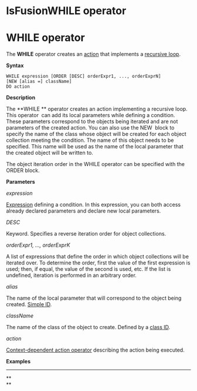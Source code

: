 # lsFusionWHILE operator

# WHILE operator

The **WHILE** operator creates an [action](lsFusionActions.md) that implements a [recursive loop](lsFusionRecursive_loop_WHILE_.md).

**Syntax**

    WHILE expression [ORDER [DESC] orderExpr1, ..., orderExprN]
    [NEW [alias =] className]
    DO action

**Description**

The **WHILE ** operator creates an action implementing a recursive loop. This operator  can add its local parameters while defining a condition. These parameters correspond to the objects being iterated and are not parameters of the created action. You can also use the NEW  block to specify the name of the class whose object will be created for each object collection meeting the condition. The name of this object needs to be specified. This name will be used as the name of the local parameter that the created object will be written to.

The object iteration order in the WHILE operator can be specified with the ORDER block.

**Parameters**

*expression*

[Expression](lsFusionExpression.md) defining a condition. In this expression, you can both access already declared parameters and declare new local parameters. 

*DESC*

Keyword. Specifies a reverse iteration order for object collections. 

*orderExpr1, ..., orderExprK*

A list of expressions that define the order in which object collections will be iterated over. To determine the order, first the value of the first expression is used; then, if equal, the value of the second is used, etc. If the list is undefined, iteration is performed in an arbitrary order.

*alias*

The name of the local parameter that will correspond to the object being created. [Simple ID](IDs_1573053.html#IDs-id).

*className*

The name of the class of the object to create. Defined by a [class ID](IDs_1573053.html#IDs-classid).

*action*

[Context-dependent action operator](Action-operator_36307157.html#Actionoperator-contextdependent) describing the action being executed.

**Examples**

********



**  
**
